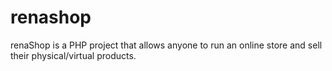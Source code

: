 # renashop
renaShop is a PHP project that allows anyone to run an online store and sell their physical/virtual products.
